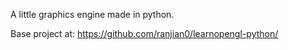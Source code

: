 A little graphics engine made in python.

Base project at: https://github.com/ranjian0/learnopengl-python/
